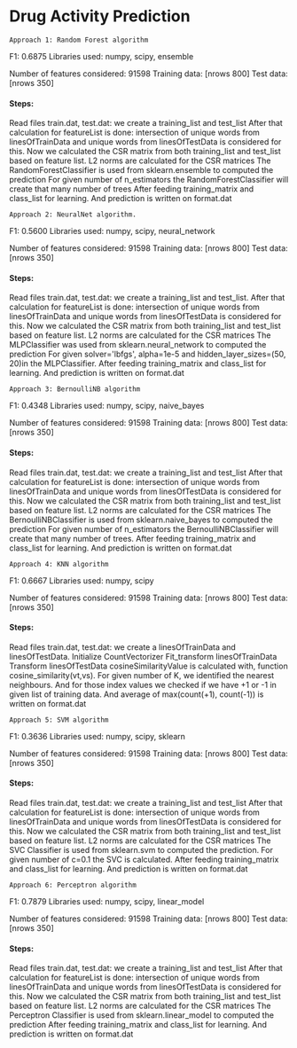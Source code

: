 # Drug Activity Prediction

	Approach 1: Random Forest algorithm
F1: 0.6875
Libraries  used: numpy, scipy, ensemble

Number of features considered: 91598
Training data:  [nrows 800]
 	Test data: [nrows 350]

#### Steps:	
Read files train.dat, test.dat: we create a training_list and test_list
After that calculation for featureList is done: intersection of unique words from linesOfTrainData and unique words from linesOfTestData is considered for this.
Now we calculated the CSR matrix from both  training_list and test_list based on feature list.
L2 norms are calculated for the CSR matrices
The RandomForestClassifier is used from sklearn.ensemble  to computed the prediction
 For given number of n_estimators the RandomForestClassifier will create that many number of trees
After feeding training_matrix and class_list for learning.
And prediction is written on format.dat






	Approach 2: NeuralNet algorithm.
F1: 0.5600
Libraries  used: numpy, scipy, neural_network

Number of features considered: 91598
Training data:  [nrows 800]
 	Test data: [nrows 350]

#### Steps:
Read files train.dat, test.dat: we create a training_list and test_list.
After that calculation for featureList is done: intersection of unique words from linesOfTrainData and unique words from linesOfTestData is considered for this.
Now we calculated the CSR matrix from both  training_list and test_list based on feature list.
L2 norms are calculated for the CSR matrices
The MLPClassifier was used from sklearn.neural_network  to computed the prediction
 For given solver='lbfgs', alpha=1e-5 and hidden_layer_sizes=(50, 20)in the MLPClassifier. 
After feeding training_matrix and class_list for learning.
And prediction is written on format.dat







	Approach 3: BernoulliNB algorithm
F1: 0.4348
Libraries  used: numpy, scipy, naive_bayes

Number of features considered: 91598
Training data:  [nrows 800]
 	Test data: [nrows 350]

#### Steps:	
Read files train.dat, test.dat: we create a training_list and test_list
After that calculation for featureList is done: intersection of unique words from linesOfTrainData and unique words from linesOfTestData is considered for this.
Now we calculated the CSR matrix from both  training_list and test_list based on feature list.
L2 norms are calculated for the CSR matrices
The BernoulliNBClassifier is used from sklearn.naive_bayes  to computed the prediction
For given number of n_estimators the BernoulliNBClassifier will create that many number of trees.
After feeding training_matrix and class_list for learning.
And prediction is written on format.dat








	Approach 4: KNN algorithm
F1: 0.6667
Libraries  used: numpy, scipy

Number of features considered: 91598
Training data:  [nrows 800]
 	Test data: [nrows 350]

#### Steps:	
Read files train.dat, test.dat: we create a linesOfTrainData and linesOfTestData.
Initialize CountVectorizer
Fit_transform linesOfTrainData
Transform linesOfTestData
cosineSimilarityValue is calculated with, function cosine_similarity(vt,vs).
 For given number of K, we identified the nearest neighbours.
And for those index values we checked if we have +1 or -1 in given list of training data.
And average of max(count(+1), count(-1)) is written on format.dat










	Approach 5: SVM algorithm
F1: 0.3636
Libraries  used: numpy, scipy, sklearn

Number of features considered: 91598
Training data:  [nrows 800]
 	Test data: [nrows 350]

#### Steps:	
Read files train.dat, test.dat: we create a training_list and test_list
After that calculation for featureList is done: intersection of unique words from linesOfTrainData and unique words from linesOfTestData is considered for this.
Now we calculated the CSR matrix from both  training_list and test_list based on feature list.
L2 norms are calculated for the CSR matrices
The SVC Classifier is used from sklearn.svm to computed the
prediction.
For given number of c=0.1 the SVC is calculated.
After feeding training_matrix and class_list for learning.
And prediction is written on format.dat









	Approach 6: Perceptron algorithm
F1: 0.7879
Libraries  used: numpy, scipy, linear_model

Number of features considered: 91598
Training data:  [nrows 800]
 	Test data: [nrows 350]

#### Steps:	
Read files train.dat, test.dat: we create a training_list and test_list
After that calculation for featureList is done: intersection of unique words from linesOfTrainData and unique words from linesOfTestData is considered for this.
Now we calculated the CSR matrix from both  training_list and test_list based on feature list.
L2 norms are calculated for the CSR matrices
The Perceptron Classifier is used from sklearn.linear_model  to computed the prediction
 After feeding training_matrix and class_list for learning.
And prediction is written on format.dat
